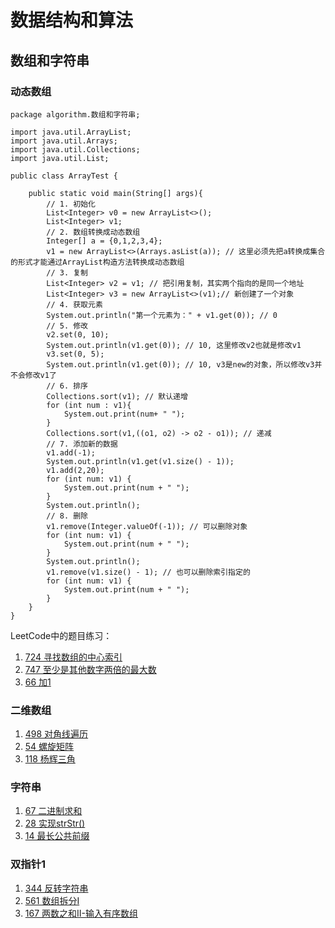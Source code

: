 # 数据结构和算法

## 数组和字符串

### 动态数组
```$xslt
package algorithm.数组和字符串;

import java.util.ArrayList;
import java.util.Arrays;
import java.util.Collections;
import java.util.List;

public class ArrayTest {

    public static void main(String[] args){
        // 1. 初始化
        List<Integer> v0 = new ArrayList<>();
        List<Integer> v1;
        // 2. 数组转换成动态数组
        Integer[] a = {0,1,2,3,4};
        v1 = new ArrayList<>(Arrays.asList(a)); // 这里必须先把a转换成集合的形式才能通过ArrayList构造方法转换成动态数组
        // 3. 复制
        List<Integer> v2 = v1; // 把引用复制，其实两个指向的是同一个地址
        List<Integer> v3 = new ArrayList<>(v1);// 新创建了一个对象
        // 4. 获取元素
        System.out.println("第一个元素为：" + v1.get(0)); // 0
        // 5. 修改
        v2.set(0, 10);
        System.out.println(v1.get(0)); // 10, 这里修改v2也就是修改v1
        v3.set(0, 5);
        System.out.println(v1.get(0)); // 10, v3是new的对象，所以修改v3并不会修改v1了
        // 6. 排序
        Collections.sort(v1); // 默认递增
        for (int num : v1){
            System.out.print(num+ " ");
        }
        Collections.sort(v1,((o1, o2) -> o2 - o1)); // 递减
        // 7. 添加新的数据
        v1.add(-1);
        System.out.println(v1.get(v1.size() - 1));
        v1.add(2,20);
        for (int num: v1) {
            System.out.print(num + " ");
        }
        System.out.println();
        // 8. 删除
        v1.remove(Integer.valueOf(-1)); // 可以删除对象
        for (int num: v1) {
            System.out.print(num + " ");
        }
        System.out.println();
        v1.remove(v1.size() - 1); // 也可以删除索引指定的
        for (int num: v1) {
            System.out.print(num + " ");
        }
    }
}
```

LeetCode中的题目练习：
1. [724 寻找数组的中心索引](https://github.com/ZoharAndroid/HelloOffer/blob/master/algorithm/%E6%95%B0%E7%BB%84%E5%92%8C%E5%AD%97%E7%AC%A6%E4%B8%B2/_724.java)
2. [747 至少是其他数字两倍的最大数](https://github.com/ZoharAndroid/HelloOffer/blob/master/algorithm/%E6%95%B0%E7%BB%84%E5%92%8C%E5%AD%97%E7%AC%A6%E4%B8%B2/_747.java)
3. [66 加1](https://github.com/ZoharAndroid/HelloOffer/blob/master/algorithm/%E6%95%B0%E7%BB%84%E5%92%8C%E5%AD%97%E7%AC%A6%E4%B8%B2/_66.java)

### 二维数组
1. [498 对角线遍历](https://github.com/ZoharAndroid/HelloOffer/blob/master/algorithm/%E6%95%B0%E7%BB%84%E5%92%8C%E5%AD%97%E7%AC%A6%E4%B8%B2/_498.java)
2. [54 螺旋矩阵](https://github.com/ZoharAndroid/HelloOffer/blob/master/algorithm/%E6%95%B0%E7%BB%84%E5%92%8C%E5%AD%97%E7%AC%A6%E4%B8%B2/_54.java)
3. [118 杨辉三角](https://github.com/ZoharAndroid/HelloOffer/blob/master/algorithm/%E6%95%B0%E7%BB%84%E5%92%8C%E5%AD%97%E7%AC%A6%E4%B8%B2/_118.java)

### 字符串
1. [67 二进制求和](https://github.com/ZoharAndroid/HelloOffer/blob/master/algorithm/%E6%95%B0%E7%BB%84%E5%92%8C%E5%AD%97%E7%AC%A6%E4%B8%B2/_67.java)
2. [28 实现strStr()](https://github.com/ZoharAndroid/HelloOffer/blob/master/algorithm/%E6%95%B0%E7%BB%84%E5%92%8C%E5%AD%97%E7%AC%A6%E4%B8%B2/_28.java)
3. [14 最长公共前缀](https://github.com/ZoharAndroid/HelloOffer/blob/master/algorithm/%E6%95%B0%E7%BB%84%E5%92%8C%E5%AD%97%E7%AC%A6%E4%B8%B2/_14.java)

### 双指针1
1. [344 反转字符串](https://github.com/ZoharAndroid/HelloOffer/blob/master/algorithm/%E6%95%B0%E7%BB%84%E5%92%8C%E5%AD%97%E7%AC%A6%E4%B8%B2/_344.java)
2. [561 数组拆分I](https://github.com/ZoharAndroid/HelloOffer/blob/master/algorithm/%E6%95%B0%E7%BB%84%E5%92%8C%E5%AD%97%E7%AC%A6%E4%B8%B2/_561.java)
3. [167 两数之和II-输入有序数组](https://github.com/ZoharAndroid/HelloOffer/blob/master/algorithm/%E6%95%B0%E7%BB%84%E5%92%8C%E5%AD%97%E7%AC%A6%E4%B8%B2/_167.java)

### 
